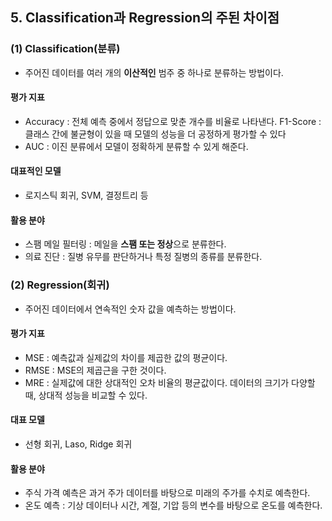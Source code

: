 ## 5. Classification과 Regression의 주된 차이점

### (1) Classification(분류)
- 주어진 데이터를 여러 개의 **이산적인** 범주 중 하나로 분류하는 방법이다.
#### 평가 지표
- Accuracy : 전체 예측 중에서 정답으로 맞춘 개수를 비율로 나타낸다.
 F1-Score : 클래스 간에 불균형이 있을 때 모델의 성능을 더 공정하게 평가할 수 있다
-  AUC : 이진 분류에서 모델이 정확하게 분류할 수 있게 해준다.
#### 대표적인 모델
- 로지스틱 회귀, SVM, 결정트리 등
#### 활용 분야
- 스팸 메일 필터링 : 메일을 **스팸 또는 정상**으로 분류한다.
- 의료 진단 : 질병 유무를 판단하거나 특정 질병의 종류를 분류한다.

### (2) Regression(회귀)
- 주어진 데이터에서 연속적인 숫자 값을 예측하는 방법이다.
#### 평가 지표
- MSE : 예측값과 실제값의 차이를 제곱한 값의 평균이다.
- RMSE : MSE의 제곱근을 구한 것이다.
 - MRE : 실제값에 대한 상대적인 오차 비율의 평균값이다. 데이터의 크기가 다양할 때, 상대적 성능을 비교할 수 있다.
#### 대표 모델
- 선형 회귀, Laso, Ridge 회귀
#### 활용 분야
- 주식 가격 예측은 과거 주가 데이터를 바탕으로 미래의 주가를 수치로 예측한다.
- 온도 예측 : 기상 데이터나 시간, 계절, 기압 등의 변수를 바탕으로 온도를 예측한다.